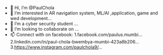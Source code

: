 - 👋 Hi, I’m @PaulChola
- 👀 I’m interested in AR navigation system, ML/AI ,application, game and wed development...
- 🌱 I’m a cyber security student  ...
- 💞️ I’m looking to collaborate on ...
- 📫 Connect with on facebook: 
1.facebook.com/paulus.mumbi... 
2.linkedin.com/in/paul-chola-bwembya-mumbi-423a8b206...
3.https://www.instagram.com/paulchola9/...




<!---
PaulChola/PaulChola is a ✨ special ✨ repository because its `README.md` (this file) appears on your GitHub profile.
You can click the Preview link to take a look at your changes.
--->
